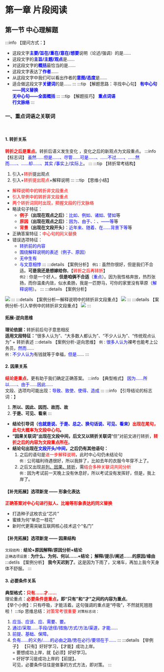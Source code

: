 # 第一章 片段阅读

## 第一节 中心理解题
:::info 【提问方式：】
+ 这段文字<b><font color=blue>主要/旨在/重在/意在/想要</font></b>说明（论述/强调）的是……
+ 这段文字的<b><font color=blue>主旨/主题/观点</font></b>是……
+ 对这段文字的<b><font color=blue>概括</font></b>最恰当的是……
+ 这段文字表达了<b><font color=blue>作者</font></b>……
+ 从这段文字中我们可以看出作者的<b><font color=blue>意图/态度</font></b>是……
+ 适合做这段文字<b><font color=blue>关键词</font></b>的是……
:::
:::tip 【解题思路：寻找中心句】
<b><font color=blue>有中心句——同义替换</font></b><br />
<b><font color=blue>无中心句——全面概括</font></b>
:::
:::tip 【解题技巧】
<b><font color=blue>重点词语</font></b><br />
<b><font color=blue>行文脉络</font></b>
:::

### 一、重点词语之关联词
<br />

#### 1. 转折关系
<b><font color=red>转折之后是重点</font></b>。转折后语义发生变化 ，变化之后的新观点为文段重点。
:::info 【标志词】
<font color=blue>虽然……但是……、尽管……可是……、……不过……、……然而……、……却……、其实 /事实上/实际上</font>。
:::
:::tip 【转折常考结构】
1. 引入+<font color=red>转折</font>提出观点
2. 引入+<font color=red>转折提出观点</font>+解释说明
:::
:::tip 【思维小结】
+ <font color=red>解释说明中的转折非文段重点</font>
+ <font color=red>引入举例中的转折非文段重点</font>
+ <font color=red>两个转折词同时出现，把握文段的行文脉络</font>
+ 略读句子特征：
    + <b><font color=red>例子</font>（出现在观点之后）</b>：<font color=blue>比如、例如、诸如、譬如</font>等
    + <b><font color=red>原因</font>（出现在观点之后）</b>：<font color=blue>因为、由于、：、——等</font>等
    + <b><font color=red>背景</font>（出现在文段开头）</b>：<font color=blue>近年来、随着、在……背景下等</font>等
+ 正确答案特征：<font color=red>中心句的同义替换</font>
+ 错误选项特征：
    + <font color=blue>转折前的内容</font>
    + <font color=blue>围绕解释说明的表述（例子、原因）</font>
    + <font color=blue>无中生有</font>
    + <font color=blue>与文意相悖</font>
:::
:::details 【案例分析】
`例1：`虽然你很好，但是我们不合适。<b>可是我还是想嫁给你</b>。【<font color=red>转折之后再转折</font>】<br />
`例2：`你是一个好人，<b>但是咱俩不合适</b>（<font color=blue>重点</font>）。因为我性格奔放，热烈张扬，而你温柔内敛，似水柔肠，我是一匹野马，可你的家里没有草原（<font color=blue>解释说明</font>）。
:::
:::details 【案例分析】
<img src="/image/blogs/study/gongKao/yylj/yylj01.png" />
:::
:::details 【案例分析—解释说明中的转折非文段重点】
<img src="/image/blogs/study/gongKao/yylj/yylj02.png" />
:::
:::details 【案例分析-引入举例中的转折非文段重点】
<img src="/image/blogs/study/gongKao/yylj/yylj03.png" />
:::

#### 拓展-逆向思维
<b>理论依据：</b>转折前后句子意思相反<br />
<b>适用文段特征：</b>“很多人认为”、“大多数人都认为”、“不少人认为”、“传统观点认为” + 转折表述
:::details 【案例分析-逆向思维】
`例：`<font color=blue>很多人认为</font>裸考也能考上公务员，<font color=blue>然而</font>……<br />
`例：`<font color=blue>不少人认为</font>有钱就等于幸福，<font color=blue>但是</font>……
:::

#### 2. 因果关系
<b><font color=red>结论是重点</font></b>，更有助于我们确定正确答案。
:::info 【典型格式】
<font color=blue>因为……所以……、由于……因此……</font><br />
文段、选项均可能出现：<font color=blue>导致、致使、使得、造成</font>
:::
:::info 【引导结论的标志词：】
1. <b>所以、因此、因而、故而、故</b>
2. <b>于是、可见、看来</b>
:::
+ <b>结论引导词（<font color=blue>也就是说、于是、总之、换句话说、可见、看来</font>）<font color=red>出现在尾句，此句大概率为文段中心句</font>。</b><br />
+ <b>“因果关联词”出现在文段中间，后文又以转折关联词</b>“但”对前文进行转折，<b><font color=red>转折之后的内容为文段重点所在</font></b>。<br />
+ <b>结论句出现在<font color=blue>文段开头/中间</font>，之后仍有其他语句：</b>
    1. 之后的语句是<font color=red>进一步解释说明</font>，此时中心句仍未结论句<br />
        `例：`公司福利待遇很好，所以我胖了，比如去年的衣服今年穿不上了。
    2. 之后又出现<u>并列、因果、转折</u>，需<font color=red>结合多种关联词共同分析</font><br />
        `例：`因为考试前一天晚上没有休息好，所以考试没有发挥好，但是，我上岸了。

#### 【补充拓展】选项新宠 —— 形象化表达
<b><font color=red>正确答案对中心句进行拟人、比喻等形象表达的同义替换</font></b>
+ 打造种子这枚农业“芯片”
+ 蜜蜂为何“单恋一枝花”
+ 新时代更需突破互联网核心技术这个“名门”

#### 【补充拓展】选项新宠 —— 因果结构
`文段结构：`<b>结论+原因解释/原因分析+结论</b><br />
`正确选项设置：`<b>为什么、为何、何以……+结论；&nbsp;解释/提示/阐述……的原因/缘由</b>
:::detils 【案例分析】
<b>我今天迟到了</b>。这是因为下雨了，又堵车，再加上我今天身体不舒服。
:::

#### 3. 必要条件关系
<b>典型格式：<font color=red>只有……才……</font></b><br />
理论重点：<b><font color=red>必要条件是重点</font>，即“只有”和“才”之间的内容为重点</b>。<br>
【举个小例】：只有呼吸，才能活着。这句强调的重点是“呼吸”，不然就死翘翘啦！
:::tip 思维总结：<font color=red>对策常考很重要</font>
`对策标志词：`<br />
1. <font color=blue>应当、应该、应、需要、要。</font>
2. <font color=blue>通过/采取……手段/途径/措施/方式/方法/渠道，才能……</font>
3. <font color=blue>前提、基础、保障。</font>
4. <font color=blue>负有……的义务/……的必由之路/势在必行/要领在于……</font>
:::
:::details 【举例子】
【只有】好好学习，【才能】成功上岸。 <br /> 
= 要想成功上岸，就【必须】好好学习。<br />
= 好好学习是成功上岸的【前提】。<br />
可见，必要条件往往是做事的方式方法，即对策。
:::
